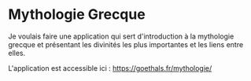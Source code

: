 # Mythologie Grecque

Je voulais faire une application qui sert d'introduction à la mythologie grecque et présentant les divinités les plus importantes et les liens entre elles.

L'application est accessible ici : https://goethals.fr/mythologie/

